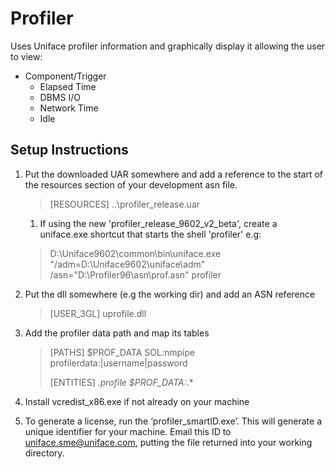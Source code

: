 # Profiler
Uses Uniface profiler information and graphically display it allowing the user to view:
- Component/Trigger
  - Elapsed Time
  - DBMS I/O
  - Network Time
  - Idle

## Setup Instructions

1. Put the downloaded UAR somewhere and add a reference to the start of the resources section of your development asn file. 

   > [RESOURCES]
   > ..\profiler_release.uar

	1. If using the new 'profiler_release_9602_v2_beta', create a uniface.exe shortcut that starts the shell 'profiler' e.g: 

   > D:\Uniface9602\common\bin\uniface.exe "/adm=D:\Uniface9602\uniface\adm" /asn="D:\Profiler96\asn\prof.asn" profiler 

2. Put the dll somewhere (e.g the working dir) and add an ASN reference

   > [USER_3GL]
   > uprofile.dll

3. Add the profiler data path and map its tables

    > [PATHS]
    > $PROF_DATA SOL:nmpipe profilerdata:|username|password
    >
    > [ENTITIES]
    > *.profile $PROF_DATA:*.*

4. Install vcredist_x86.exe if not already on your machine 

5. To generate a license, run the ‘profiler_smartID.exe’. This will generate a unique identifier for your machine. Email this ID to uniface.sme@uniface.com, putting the file returned into your working directory.

